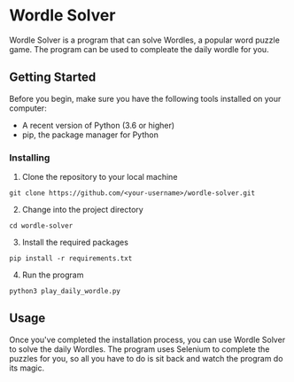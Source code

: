# Wordle Solver

Wordle Solver is a program that can solve Wordles, a popular word puzzle game. The program can be used to compleate the daily wordle for you.

## Getting Started

Before you begin, make sure you have the following tools installed on your computer:

- A recent version of Python (3.6 or higher)
- pip, the package manager for Python

### Installing

1. Clone the repository to your local machine
```console
git clone https://github.com/<your-username>/wordle-solver.git
```
2. Change into the project directory
```console
cd wordle-solver
```
3. Install the required packages
```console
pip install -r requirements.txt
```
4. Run the program
```console
python3 play_daily_wordle.py
```
## Usage

Once you've completed the installation process, you can use Wordle Solver to solve the daily Wordles. The program uses Selenium to complete the puzzles for you, so all you have to do is sit back and watch the program do its magic.
